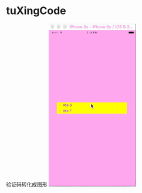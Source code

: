 # tuXingCode
验证码转化成图形
![image](https://github.com/Yesi-hoang/TaoBaoTopLine/blob/master/Gif/TaoBaoTopLineGif.gif)
